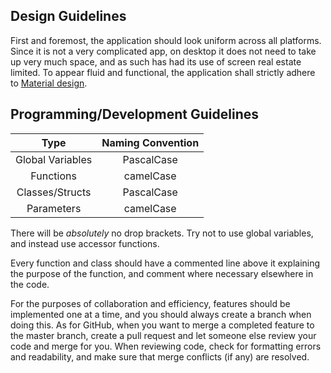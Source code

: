 ## Design Guidelines

First and foremost, the application should look uniform across all platforms. Since it is not a very complicated app, on desktop it does not need to take up very much space, and as such has had its use of screen real estate limited. To appear fluid and functional, the application shall strictly adhere to [Material design](https://material.io/).

## Programming/Development Guidelines

|       Type       | Naming Convention |
| :--------------: | :---------------: |
| Global Variables |    PascalCase     |
|    Functions     |     camelCase     |
| Classes/Structs  |    PascalCase     |
|    Parameters    |     camelCase     |

There will be _absolutely_ no drop brackets. Try not to use global variables, and instead use accessor functions.

Every function and class should have a commented line above it explaining the purpose of the function, and comment where necessary elsewhere in the code.

For the purposes of collaboration and efficiency, features should be implemented one at a time, and you should always create a branch when doing this. As for GitHub, when you want to merge a completed feature to the master branch, create a pull request and let someone else review your code and merge for you. When reviewing code, check for formatting errors and readability, and make sure that merge conflicts (if any) are resolved.
